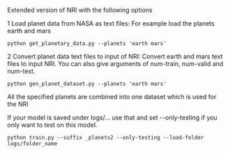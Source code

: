 Extended version of NRI with the following options

1 
Load planet data from NASA as text files:
For example load the planets earth and mars

```
python get_planetary_data.py --planets 'earth mars'
```

2 
Convert planet data text files to input of NRI:
Convert earth and mars text files to input NRI.
You can also give arguments of num-train, num-valid and num-test. 
```
python gen_planet_dataset.py --planets 'earth mars'
```
All the specified planets are combined into one dataset which is used for the NRI


If your model is saved under logs/... use that and set --only-testing if you only want to test on this model.
```
python train.py --suffix _planets2 --only-testing --load-folder logs/folder_name
```

